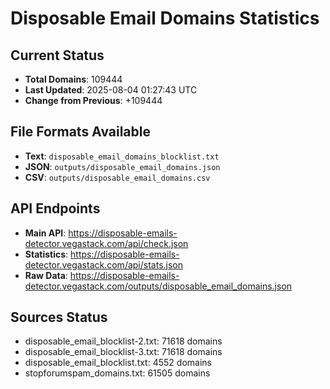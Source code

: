 # Disposable Email Domains Statistics

## Current Status
- **Total Domains**: 109444
- **Last Updated**: 2025-08-04 01:27:43 UTC
- **Change from Previous**: +109444

## File Formats Available
- **Text**: `disposable_email_domains_blocklist.txt`
- **JSON**: `outputs/disposable_email_domains.json`
- **CSV**: `outputs/disposable_email_domains.csv`

## API Endpoints
- **Main API**: https://disposable-emails-detector.vegastack.com/api/check.json
- **Statistics**: https://disposable-emails-detector.vegastack.com/api/stats.json
- **Raw Data**: https://disposable-emails-detector.vegastack.com/outputs/disposable_email_domains.json

## Sources Status
- disposable_email_blocklist-2.txt: 71618 domains
- disposable_email_blocklist-3.txt: 71618 domains
- disposable_email_blocklist.txt: 4552 domains
- stopforumspam_domains.txt: 61505 domains

